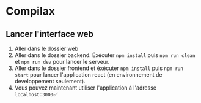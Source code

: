 # Compilax

## Lancer l'interface web

1. Aller dans le dossier web
2. Aller dans le dossier backend. Éxécuter `npm install` puis `npm run clean` et `npm run dev` pour lancer le serveur.
3. Aller dans le dossier frontend et éxécuter `npm install` puis `npm run start` pour lancer l'application react (en environnement de developpement seulement).
4. Vous pouvez maintenant utiliser l'application à l'adresse `localhost:3000`✅
